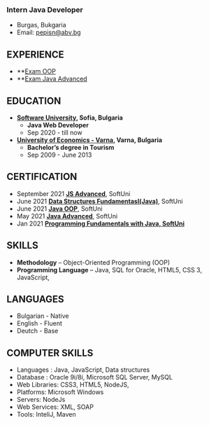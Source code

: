 ### Intern Java Developer
- Burgas, Bukgaria
- Email: pepisn@abv.bg

## EXPERIENCE
- **[Exam OOP](https://github.com/PetyaNacheva/SoftUniLabs/tree/master/Java-OOP-Exam%2022.08.21)
- **[Exam Java Advanced](https://github.com/PetyaNacheva/SoftUniLabs/tree/master/JavaAdvanced-exam-26June2021)

## EDUCATION
- **[Software University](https://softuni.bg), Sofia, Bulgaria**
  - **Java Web Developer**
  - Sep 2020 - till now
- **[University of Economics - Varna](https://ue-varna.bg/en/), Varna, Bulgaria**
  - **Bachelor’s degree in Tourism**
  - Sep 2009 - June 2013

## CERTIFICATION
- September 2021 **[JS Advanced](https://softuni.bg/certificates/details/114711/f4ba4122)**, SoftUni
- June 2021 **[Data Structures Fundamentasl(Java)](https://softuni.bg/certificates/details/110403/68f60dd3)**, SoftUni
- June 2021 **[Java OOP](https://softuni.bg/certificates/details/110643/507ed7fd)**, SoftUni
- May 2021 **[Java Advanced](https://softuni.bg/certificates/details/108475/1def718f)**, SoftUni
- Jan 2021 **[Programming Fundamentals with Java, SoftUni](https://softuni.bg/certificates/details/103273/c3cffd2d)**

## SKILLS 
- **Methodology** – Object-Oriented Programming (OOP)
- **Programming Language** – Java, SQL for Oracle, HTML5, CSS 3, JavaScript, 

## LANGUAGES
- Bulgarian - Native 
- English - Fluent
- Deutch - Base

## COMPUTER SKILLS
  - Languages : Java, JavaScript, Data structures
  -	Database : Oracle 9i/8i, Microsoft SQL Server, MySQL
  -	Web Libraries: CSS3, HTML5, NodeJS, 
  -	Platforms: Microsoft Windows
  -	Servers: NodeJs
  -	Web Services: XML, SOAP
  -	Tools: InteliJ, Maven
